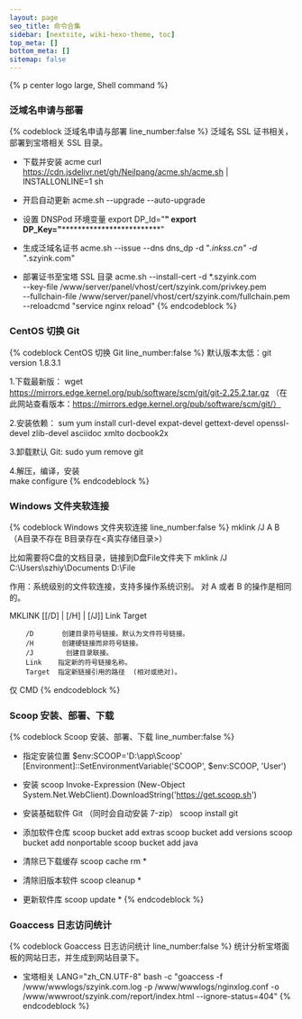 ```yaml
---
layout: page
seo_title: 命令合集
sidebar: [nextsite, wiki-hexo-theme, toc] 
top_meta: [] 
bottom_meta: [] 
sitemap: false
---
```


{% p center logo large, Shell command %}

### 泛域名申请与部署

{% codeblock 泛域名申请与部署 line_number:false %}
泛域名 SSL 证书相关，部署到宝塔相关 SSL 目录。

- 下载并安装 acme
curl https://cdn.jsdelivr.net/gh/Neilpang/acme.sh/acme.sh | INSTALLONLINE=1  sh

- 开启自动更新
acme.sh --upgrade --auto-upgrade

- 设置 DNSPod 环境变量
export DP_Id="******"
export DP_Key="*******************************"

- 生成泛域名证书
acme.sh --issue --dns dns_dp -d "*.inkss.cn" -d "*.szyink.com"

- 部署证书至宝塔 SSL 目录
acme.sh --install-cert -d *.szyink.com \
--key-file       /www/server/panel/vhost/cert/szyink.com/privkey.pem  \
--fullchain-file /www/server/panel/vhost/cert/szyink.com/fullchain.pem \
--reloadcmd     "service nginx reload"
{% endcodeblock %}

### CentOS 切换 Git

{% codeblock CentOS 切换 Git line_number:false %}
默认版本太低：git version 1.8.3.1

1.下载最新版：
  wget https://mirrors.edge.kernel.org/pub/software/scm/git/git-2.25.2.tar.gz
  （在此网站查看版本：https://mirrors.edge.kernel.org/pub/software/scm/git/）

2.安装依赖：
  sum yum install curl-devel expat-devel gettext-devel openssl-devel zlib-devel asciidoc xmlto docbook2x

3.卸载默认
  Git: sudo yum remove git

4.解压，编译，安装  
  make configure
{% endcodeblock %}

### Windows 文件夹软连接

{% codeblock Windows 文件夹软连接 line_number:false %}
mklink /J A B    （A目录不存在  B目录存在<真实存储目录>）

比如需要将C盘的文档目录，链接到D盘File文件夹下
mklink /J C:\Users\szhiy\Documents D:\File

作用：系统级别的文件软连接，支持多操作系统识别。
对 A 或者 B 的操作是相同的。

MKLINK [[/D] | [/H] | [/J]] Link Target

        /D       创建目录符号链接。默认为文件符号链接。
        /H       创建硬链接而非符号链接。
        /J        创建目录联接。
        Link    指定新的符号链接名称。
        Target  指定新链接引用的路径  (相对或绝对)。

仅 CMD
{% endcodeblock %}

### Scoop 安装、部署、下载

{% codeblock Scoop 安装、部署、下载 line_number:false %}

- 指定安装位置
$env:SCOOP='D:\app\Scoop'
[Environment]::SetEnvironmentVariable('SCOOP', $env:SCOOP, 'User')

- 安装 scoop
Invoke-Expression (New-Object System.Net.WebClient).DownloadString('https://get.scoop.sh')

- 安装基础软件 Git （同时会自动安装 7-zip）
scoop install git

- 添加软件仓库
scoop bucket add extras
scoop bucket add versions
scoop bucket add nonportable
scoop bucket add java

- 清除已下载缓存
scoop cache rm *

- 清除旧版本软件
scoop cleanup *

- 更新软件库
scoop update *
{% endcodeblock %}

### Goaccess 日志访问统计

{% codeblock Goaccess 日志访问统计 line_number:false %}
统计分析宝塔面板的网站日志，并生成到网站目录下。

- 宝塔相关
LANG="zh_CN.UTF-8" bash -c "goaccess -f /www/wwwlogs/szyink.com.log -p /www/wwwlogs/nginxlog.conf -o /www/wwwroot/szyink.com/report/index.html --ignore-status=404"
{% endcodeblock %}
